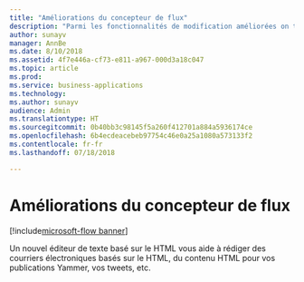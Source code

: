 ```yaml
---
title: "Améliorations du concepteur de flux"
description: "Parmi les fonctionnalités de modification améliorées on trouve la possibilité de copier et de coller des actions et un nouvel éditeur HTML pour les courriers électroniques au texte enrichi."
author: sunayv
manager: AnnBe
ms.date: 8/10/2018
ms.assetid: 4f7e446a-cf73-e811-a967-000d3a18c047
ms.topic: article
ms.prod: 
ms.service: business-applications
ms.technology: 
ms.author: sunayv
audience: Admin
ms.translationtype: HT
ms.sourcegitcommit: 0b40bb3c98145f5a260f412701a884a5936174ce
ms.openlocfilehash: 6b4ecdeacebeb97754c46e0a25a1080a573133f2
ms.contentlocale: fr-fr
ms.lasthandoff: 07/18/2018

---
```

# <a name="flow-designer-enhancements"></a>Améliorations du concepteur de flux

[!include[microsoft-flow banner](../includes/microsoft-flow.md)]




Un nouvel éditeur de texte basé sur le HTML vous aide à rédiger des courriers électroniques basés sur le HTML, du contenu HTML pour vos publications Yammer, vos tweets, etc.

